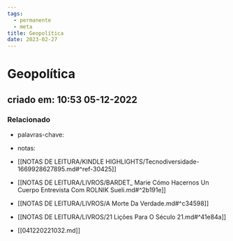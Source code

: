 ```yaml
---
tags:
  - permanente
  - meta
title: Geopolítica
date: 2023-02-27
---
```


# Geopolítica

## criado em: 10:53 05-12-2022

### Relacionado

- palavras-chave: 
- notas: 

- [[NOTAS DE LEITURA/KINDLE HIGHLIGHTS/Tecnodiversidade-1669928627895.md#^ref-30425]]
- [[NOTAS DE LEITURA/LIVROS/BARDET_ Marie Cómo Hacernos Un Cuerpo Entrevista Com ROLNIK Sueli.md#^2b191e]]
- [[NOTAS DE LEITURA/LIVROS/A Morte Da Verdade.md#^c34598]]
- [[NOTAS DE LEITURA/LIVROS/21 Lições Para O Século 21.md#^41e84a]]
- [[041220221032.md]]

